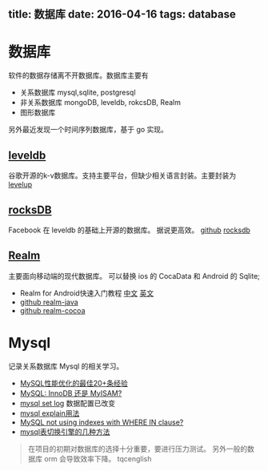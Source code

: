 title: 数据库
date: 2016-04-16
tags: database
---

# 数据库
软件的数据存储离不开数据库。数据库主要有　

- 关系数据库 mysql,sqlite, postgresql
- 非关系数据库 mongoDB, leveldb, rokcsDB, Realm
- 图形数据库

另外最近发现一个时间序列数据库，基于 go 实现。

## [leveldb](http://leveldb.org/)
谷歌开源的k-v数据库。支持主要平台，但缺少相关语言封装。主要封装为 [levelup](https://github.com/Level/levelup)

## [rocksDB](http://rocksdb.org/)
Facebook 在 leveldb 的基础上开源的数据库。 据说更高效。
[github](https://github.com/facebook/rocksdb)
[rocksdb](https://code.facebook.com/projects/577808328939952/rocksdb/)

## [Realm](https://realm.io/)
主要面向移动端的现代数据库。 可以替换 ios 的 CocaData 和 Android 的 Sqlite;

- Realm for Android快速入门教程 [中文](http://www.tuicool.com/articles/V7ZFvuB) [英文](http://code.tutsplus.com/tutorials/up-and-running-with-realm-for-android--cms-25241)
- [github realm-java](https://github.com/realm/realm-java)
- [github realm-cocoa](https://github.com/realm/realm-cocoa)

# Mysql
记录关系数据库 Mysql 的相关学习。
- [MySQL性能优化的最佳20+条经验](http://coolshell.cn/articles/1846.html)
- [MySQL: InnoDB 还是 MyISAM?](http://coolshell.cn/articles/652.html)
- [mysql set log](http://stackoverflow.com/questions/6479107/how-to-enable-mysql-query-log) 数据配置已改变
- [mysql explain用法](http://www.cnblogs.com/linjiqin/p/4125898.html)
- [MySQL not using indexes with WHERE IN clause?](http://stackoverflow.com/questions/586381/mysql-not-using-indexes-with-where-in-clause)
- [mysql表切换引擎的几种方法](http://www.cnblogs.com/loveLearning/archive/2013/04/17/3025502.html)


> 在项目的初期对数据库的选择十分重要，要进行压力测试。 另外一般的数据库 orm 会导致效率下降。 tqcenglish
